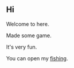 ## Hi

Welcome to here.

Made some game.

It's very fun.

You can open my [fishing](lyuwenhan.github.io/fishing).
